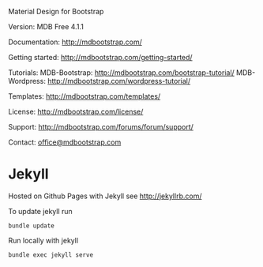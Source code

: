 Material Design for Bootstrap

Version: MDB Free 4.1.1

Documentation:
http://mdbootstrap.com/

Getting started:
http://mdbootstrap.com/getting-started/

Tutorials:
MDB-Bootstrap: http://mdbootstrap.com/bootstrap-tutorial/
MDB-Wordpress: http://mdbootstrap.com/wordpress-tutorial/

Templates:
http://mdbootstrap.com/templates/

License:
http://mdbootstrap.com/license/

Support:
http://mdbootstrap.com/forums/forum/support/

Contact:
office@mdbootstrap.com


# Jekyll

Hosted on Github Pages with Jekyll see http://jekyllrb.com/

To update jekyll run

`bundle update` 


Run locally with jekyll

```
bundle exec jekyll serve
```
